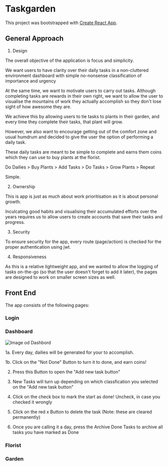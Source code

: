 # Taskgarden

This project was bootstrapped with [Create React App](https://github.com/facebook/create-react-app).

## General Approach

1. Design

The overall objective of the application is focus and simplicity. 

We want users to have clarity over their daily tasks in a non-cluttered environment dashboard with simple no-nonsense classification of importance and urgency

At the same time, we want to motivate users to carry out tasks. Although completing tasks are rewards in their own right, we want to allow the user to visualise the mountains of work they actually accomplish so they don't lose sight of how awesome they are.

We achieve this by allowing users to tie tasks to plants in their garden, and every time they complete their tasks, that plant will grow.

However, we also want to encourage getting out of the comfort zone and usual humdrum and decided to give the user the option of performing a daily task. 

These daily tasks are meant to be simple to complete and earns them coins which they can use to buy plants at the florist.

Do Dailies > Buy Plants > Add Tasks > Do Tasks > Grow Plants > Repeat

Simple.

2. Ownership

This is app is just as much about work prioritisation as it is about personal growth. 

Inculcating good habits and visualising their accumulated efforts over the years requires us to allow users to create accounts that save their tasks and progress.

3. Security

To ensure security for the app, every route (page/action) is checked for the proper authentication using jwt.

4. Responsiveness

As this is a relative lightweight app, and we wanted to allow the logging of tasks on-the-go (so that the user doesn't forget to add it later), the pages are designed to work on smaller screen sizes as well.

## Front End

The app consists of the following pages:

### Login


### Dashboard

![Image od Dashbord](https://git.generalassemb.ly/zhiyang/taskgarden-front/blob/master/src/assets/img/dashboard-w-instructions.png)

1a. Every day, dailies will be generated for your to accomplish. 

1b. Click on the "Not Done" Button to turn it to done, and earn coins!

2. Press this Button to open the "Add new task button"

3. New Tasks will turn up depending on which classfication you selected on the "Add new task button"

4. Click on the check box to mark the start as done! Uncheck, in case you checked it wrongly

5. Click on the red x Button to delete the task (Note: these are cleared permanently)

6. Once you are calling it a day, press the Archive Done Tasks to archive all tasks you have marked as Done


### Florist


### Garden

